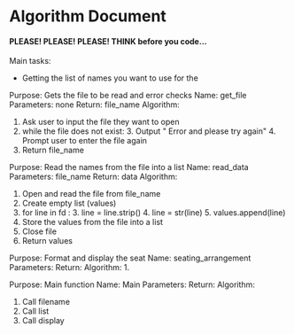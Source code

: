 # Algorithm Document
#### PLEASE! PLEASE! PLEASE! THINK before you code...

Main tasks:
- Getting the list of names you want to use for the 

Purpose:  Gets the file to be read and error checks
Name: get_file
Parameters: none
Return: file_name
Algorithm:
1. Ask user to input the file they want to open
2. while the file does not exist:
   3. Output " Error and please try again"
   4. Prompt user to enter the file again
3. Return file_name

Purpose: Read the names from the file into a list
Name: read_data
Parameters: file_name
Return: data
Algorithm:
1. Open and read the file from file_name
2. Create empty list (values)
2. for line in fd :
   3. line = line.strip()
   4. line = str(line)
   5. values.append(line)
3. Store the values from the file into a list
4. Close file
5. Return values

Purpose: Format and display the seat
Name: seating_arrangement 
Parameters: 
Return: 
Algorithm:
1. 

Purpose: Main function
Name: Main
Parameters: 
Return: 
Algorithm:
1. Call filename
2. Call list
3. Call display